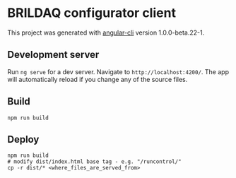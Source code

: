 # BRILDAQ configurator client

This project was generated with [angular-cli](https://github.com/angular/angular-cli) version 1.0.0-beta.22-1.

## Development server
Run `ng serve` for a dev server. Navigate to `http://localhost:4200/`. The app will automatically reload if you change any of the source files.

## Build

`npm run build`

## Deploy

```
npm run build
# modify dist/index.html base tag - e.g. "/runcontrol/"
cp -r dist/* <where_files_are_served_from>
```
